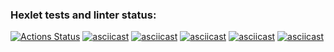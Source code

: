 ### Hexlet tests and linter status:
[![Actions Status](https://github.com/severyhinboris/python-project-49/actions/workflows/hexlet-check.yml/badge.svg)](https://github.com/severyhinboris/python-project-49/actions)
[![asciicast](https://asciinema.org/a/l40Lrk3midkLmNEOmgZErGnY7.svg)](https://asciinema.org/a/l40Lrk3midkLmNEOmgZErGnY7)
[![asciicast](https://asciinema.org/a/tpALrB426WrlkCYMNGMmYOFuG.svg)](https://asciinema.org/a/tpALrB426WrlkCYMNGMmYOFuG)
[![asciicast](https://asciinema.org/a/LM2DmUbmWMGoohADDrkwjEs0W.svg)](https://asciinema.org/a/LM2DmUbmWMGoohADDrkwjEs0W)
[![asciicast](https://asciinema.org/a/it373KTb6mmCihNtLRcTbZyEl.svg)](https://asciinema.org/a/it373KTb6mmCihNtLRcTbZyEl)
[![asciicast](https://asciinema.org/a/yGJeJ7XTv3R9cO5PaW498z4AA.svg)](https://asciinema.org/a/yGJeJ7XTv3R9cO5PaW498z4AA)
